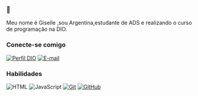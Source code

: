 ### 🌼

Meu nome é Giselle ,sou Argentina,estudante de ADS e realizando o curso de programação na DIO.

### Conecte-se comigo

[![Perfil DIO](https://img.shields.io/badge/-Meu%20Perfil%20na%20DIO-30A3DC?style=for-the-badge)](https://www.dio.me/users/Gisellebt)
[![E-mail](https://img.shields.io/badge/-Email-000?style=for-the-badge&logo=microsoft-outlook&logoColor=E94D5F)](mailto:giselle.gorosito94@gmailcom)

### Habilidades

![HTML](https://img.shields.io/badge/HTML-000?style=for-the-badge&logo=html5&logoColor=30A3DC)
![JavaScript](https://img.shields.io/badge/JavaScript-000?style=for-the-badge&logo=javascript&logoColor=F0DB4F)
[![Git](https://img.shields.io/badge/Git-000?style=for-the-badge&logo=git&logoColor=E94D5F)](https://git-scm.com/doc)
[![GitHub](https://img.shields.io/badge/GitHub-000?style=for-the-badge&logo=github&logoColor=30A3DC)](https://docs.github.com/)


